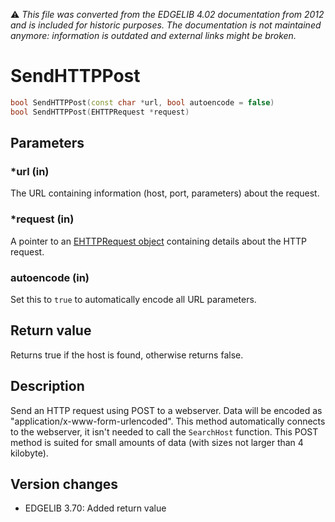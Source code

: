 :warning: _This file was converted from the EDGELIB 4.02 documentation from 2012 and is included for historic purposes. The documentation is not maintained anymore: information is outdated and external links might be broken._

# SendHTTPPost


```c++
bool SendHTTPPost(const char *url, bool autoencode = false) 
bool SendHTTPPost(EHTTPRequest *request)
```

## Parameters
### *url (in)
The URL containing information (host, port, parameters) about the request.

### *request (in)
A pointer to an [EHTTPRequest object](ehttprequest.md) containing details about the HTTP request.

### autoencode (in)
Set this to `true` to automatically encode all URL parameters.

## Return value
Returns true if the host is found, otherwise returns false.

## Description
Send an HTTP request using POST to a webserver. Data will be encoded as "application/x-www-form-urlencoded". This method automatically connects to the webserver, it isn't needed to call the `SearchHost` function. This POST method is suited for small amounts of data (with sizes not larger than 4 kilobyte).

## Version changes
- EDGELIB 3.70: Added return value


